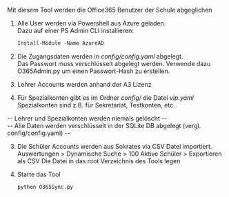 Mit diesem Tool werden die Office365 Benutzer der Schule abgeglichen

1. Alle User werden via Powershell aus Azure geladen.  
   Dazu auf einer PS Admin CLI installieren:  
   ```ps
   Install-Module -Name AzureAD
   ```
   
2. Die Zugangsdaten werden in *config/config.yaml* abgelegt.  
   Das Passwort muss verschlüsselt abgelegt werden. Verwende dazu
   O365Admin.py um einen Passwort-Hash zu erstellen.
   
3. Lehrer Accounts werden anhand der A3 Lizenz 

4. Für Spezialkonten gibt es im Ordner *config/* die Datei *vip.yaml*
   Spezialkonten sind z.B. für Sekretariat, Testkonten, etc.
  
-- Lehrer und Spezialkonten werden niemals gelöscht --  
-- Alle Daten werden verschlüsselt in der SQLite DB abgelegt (vergl. config/config.yaml) --
  
3. Die Schüler Accounts werden aus Sokrates via CSV Datei importiert.
   Auswertungen > Dynamische Suche > 100 Aktive Schüler > Exportieren als CSV
   Die Datei in das root Verzeichnis des Tools legen
   
5. Starte das Tool
   ```ps
   python O365Sync.py
   ```